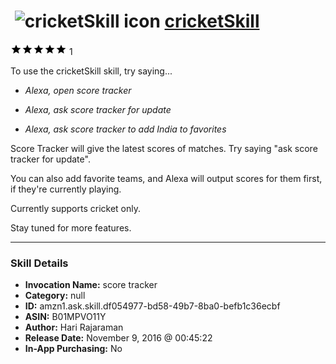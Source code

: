 # &nbsp;<img src="skill_icon" alt="cricketSkill icon" width="36"> [cricketSkill](http://alexa.amazon.com/#skills/amzn1.ask.skill.df054977-bd58-49b7-8ba0-befb1c36ecbf)
![5 stars](../../images/ic_star_black_18dp_1x.png)![5 stars](../../images/ic_star_black_18dp_1x.png)![5 stars](../../images/ic_star_black_18dp_1x.png)![5 stars](../../images/ic_star_black_18dp_1x.png)![5 stars](../../images/ic_star_black_18dp_1x.png) 1

To use the cricketSkill skill, try saying...

* *Alexa, open score tracker*

* *Alexa, ask score tracker for update*

* *Alexa, ask score tracker to add India to favorites*

Score Tracker will give the latest scores of matches. Try saying "ask score tracker for update".

You can also add favorite teams, and Alexa will output scores for them first, if they're currently playing.

Currently supports cricket only.

Stay tuned for more features.

***

### Skill Details

* **Invocation Name:** score tracker
* **Category:** null
* **ID:** amzn1.ask.skill.df054977-bd58-49b7-8ba0-befb1c36ecbf
* **ASIN:** B01MPVO11Y
* **Author:** Hari Rajaraman
* **Release Date:** November 9, 2016 @ 00:45:22
* **In-App Purchasing:** No
